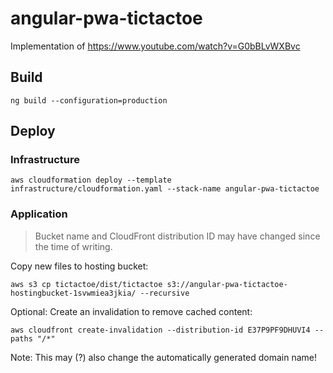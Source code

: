 # angular-pwa-tictactoe
Implementation of https://www.youtube.com/watch?v=G0bBLvWXBvc

## Build

```console
ng build --configuration=production
```

## Deploy

### Infrastructure

```console
aws cloudformation deploy --template infrastructure/cloudformation.yaml --stack-name angular-pwa-tictactoe
```

### Application

> Bucket name and CloudFront distribution ID may have changed since the time of writing.

Copy new files to hosting bucket:

```console
aws s3 cp tictactoe/dist/tictactoe s3://angular-pwa-tictactoe-hostingbucket-1svwmiea3jkia/ --recursive
```

Optional: Create an invalidation to remove cached content:

```console
aws cloudfront create-invalidation --distribution-id E37P9PF9DHUVI4 --paths "/*"
```

Note: This may (?) also change the automatically generated domain name!

